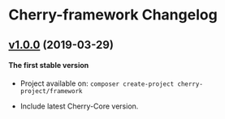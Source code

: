 # Cherry-framework Changelog

## [v1.0.0](https://github.com/cherry-framework/framework/releases/tag/v1.0.0 "v1.0.0") (2019-03-29)
#### The first stable version

- Project available on: `composer create-project cherry-project/framework`

- Include latest Cherry-Core version.
